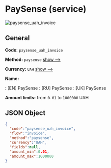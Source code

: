 
# PaySense (service) 
![paysense_uah_invoice](https://static.openfintech.io/payment_methods/paysense_uah_invoice/logo.svg?w=400&c=v0.59.26#w200)  

## General 
 
**Code:** `paysense_uah_invoice` 
 
**Method:** `paysense` 
 [show -->](/payment-methods/paysense/) 
 
**Currency:** `UAH` [show -->](/currencies/UAH/) 
 
**Name:** 
 
:	[EN] PaySense 
:	[RU] PaySense 
:	[UK] PaySense 
 
**Amount limits:** from `0.01` to `1000000` UAH 

## JSON Object 

```json
{
  "code":"paysense_uah_invoice",
  "flow":"invoice",
  "method":"paysense",
  "currency":"UAH",
  "fields":null,
  "amount_min":0.01,
  "amount_max":1000000
}
```  
